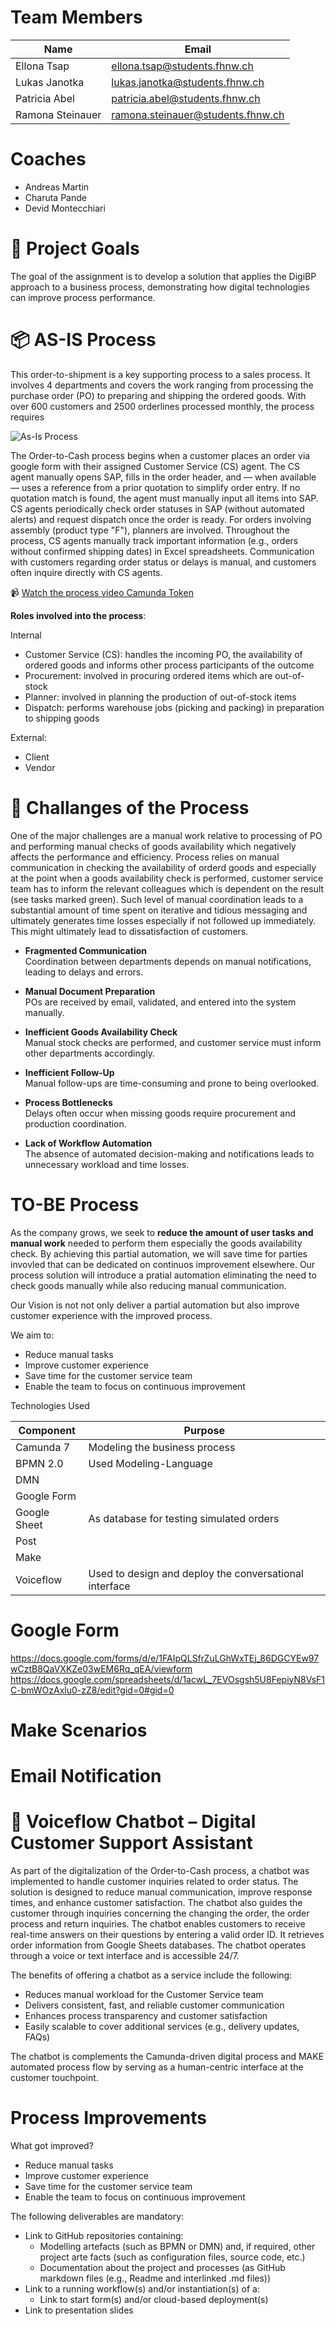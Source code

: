 # Team Members

| Name                    | Email                                        |
|-------------------------|----------------------------------------------|
| Ellona Tsap             | ellona.tsap@students.fhnw.ch                 |
| Lukas Janotka           | lukas.janotka@students.fhnw.ch               |
| Patricia Abel           | patricia.abel@students.fhnw.ch               |
| Ramona Steinauer        | ramona.steinauer@students.fhnw.ch	         |

# Coaches

- Andreas Martin
- Charuta Pande 
- Devid Montecchiari

# 🎯 Project Goals

The goal of the assignment is to develop a solution that applies the DigiBP approach to a business process, demonstrating how digital technologies can improve process performance. 

# 📦 AS-IS Process

This order-to-shipment is a key supporting process to a sales process. It involves 4 departments and covers the work ranging from processing the purchase order (PO) to preparing and shipping the ordered goods. With over 600 customers and 2500 orderlines processed monthly, the process requires 

![As-Is Process](As_Is_Process.png)

The Order-to-Cash process begins when a customer places an order via google form with their assigned Customer Service (CS) agent. The CS agent manually opens SAP, fills in the order header, and — when available — uses a reference from a prior quotation to simplify order entry. If no quotation match is found, the agent must manually input all items into SAP. CS agents periodically check order statuses in SAP (without automated alerts) and request dispatch once the order is ready. For orders involving assembly (product type "F"), planners are involved. Throughout the process, CS agents manually track important information (e.g., orders without confirmed shipping dates) in Excel spreadsheets. Communication with customers regarding order status or delays is manual, and customers often inquire directly with CS agents.

📹 [Watch the process video Camunda Token](as-is%20Route%201.mp4)

**Roles involved into the process**:

Internal
- Customer Service (CS): handles the incoming PO, the availability of ordered goods and informs other process participants of the outcome
- Procurement: involved in procuring ordered items which are out-of-stock
- Planner: involved in planning the production of out-of-stock items
- Dispatch: performs warehouse jobs (picking and packing) in preparation to shipping goods

External:
- Client
- Vendor

# 🧩 Challanges of the Process

One of the major challenges are a manual work relative to processing of PO and performing manual checks of goods availability which negatively affects the performance and efficiency. Process relies on manual communication in checking the availability of orderd goods and especially at the point when a goods availability check is performed, customer service team has to inform the relevant colleagues which is dependent on the result (see tasks marked green). 
Such level of manual coordination leads to a substantial amount of time spent on iterative and tidious messaging and ultimately generates time losses especially if not followed up immediately. This might ultimately lead to dissatisfaction of customers.  

- **Fragmented Communication**  
  Coordination between departments depends on manual notifications, leading to delays and errors.

- **Manual Document Preparation**  
  POs are received by email, validated, and entered into the system manually.

- **Inefficient Goods Availability Check**  
  Manual stock checks are performed, and customer service must inform other departments accordingly.

- **Inefficient Follow-Up**  
  Manual follow-ups are time-consuming and prone to being overlooked.

- **Process Bottlenecks**  
  Delays often occur when missing goods require procurement and production coordination.

- **Lack of Workflow Automation**  
  The absence of automated decision-making and notifications leads to unnecessary workload and time losses.

  
# TO-BE Process

As the company grows, we seek to **reduce the amount of user tasks and manual work** needed to perform them especially the goods availability check. By achieving this partial automation, we will save time for parties invovled that can be dedicated on continuos improvement elsewhere. Our process solution will introduce a pratial automation eliminating the need to check goods manually while also reducing manual communication.

Our Vision is not not only deliver a partial automation but also improve customer experience with the improved process.

We aim to:

- Reduce manual tasks
- Improve customer experience
- Save time for the customer service team
- Enable the team to focus on continuous improvement

Technologies Used

| Component                    | Purpose                                        |
|-------------------------|----------------------------------------------|
| Camunda 7            |Modeling the business process |
| BPMN 2.0       |Used Modeling-Language            |
| DMN         |             |
| Google Form      |        |
| Google Sheet     |As database for testing simulated orders|
| Post             | 
| Make                |
| Voiceflow             |Used to design and deploy the conversational interface


# Google Form
https://docs.google.com/forms/d/e/1FAIpQLSfrZuLGhWxTEj_86DGCYEw97wCztB8QaVXKZe03wEM6Rq_qEA/viewform
https://docs.google.com/spreadsheets/d/1acwL_7EVOsgsh5U8FepiyN8VsF1C-bmWOzAxlu0-zZ8/edit?gid=0#gid=0

# Make Scenarios

# Email Notification


# 💬 Voiceflow Chatbot – Digital Customer Support Assistant

As part of the digitalization of the Order-to-Cash process, a chatbot was implemented to handle customer inquiries related to order status. The solution is designed to reduce manual communication, improve response times, and enhance customer satisfaction. The chatbot also guides the customer through inquiries concerning the changing the order, the order process and return inquiries.
The chatbot enables customers to receive real-time answers on their questions by entering a valid order ID. It retrieves order information from Google Sheets databases. The chatbot operates through a voice or text interface and is accessible 24/7.

The benefits of offering a chatbot as a service include the following:
* Reduces manual workload for the Customer Service team
* Delivers consistent, fast, and reliable customer communication
* Enhances process transparency and customer satisfaction
* Easily scalable to cover additional services (e.g., delivery updates, FAQs)

The chatbot is complements the Camunda-driven digital process and MAKE automated process flow by serving as a human-centric interface at the customer touchpoint.

# Process Improvements
What got improved?

- Reduce manual tasks
- Improve customer experience
- Save time for the customer service team
- Enable the team to focus on continuous improvement

The following deliverables are mandatory: 
- Link to GitHub repositories containing: 
    - Modelling artefacts (such as BPMN or DMN) and, if required, other project arte
      facts (such as configuration files, source code, etc.) 
    - Documentation about the project and processes (as GitHub markdown files (e.g., 
      Readme and interlinked .md files)) 
- Link to a running workflow(s) and/or instantiation(s) of a: 
   - Link to start form(s) and/or cloud-based deployment(s) 
- Link to presentation slides
